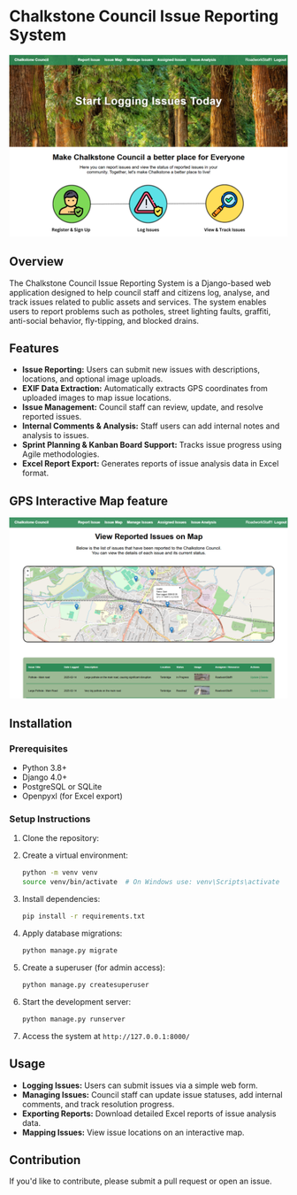 
# Chalkstone Council Issue Reporting System

![alt text](media/image.png)

## Overview
The Chalkstone Council Issue Reporting System is a Django-based web application designed to help council staff and citizens log, analyse, and track issues related to public assets and services. The system enables users to report problems such as potholes, street lighting faults, graffiti, anti-social behavior, fly-tipping, and blocked drains.

## Features
- **Issue Reporting:** Users can submit new issues with descriptions, locations, and optional image uploads.
- **EXIF Data Extraction:** Automatically extracts GPS coordinates from uploaded images to map issue locations.
- **Issue Management:** Council staff can review, update, and resolve reported issues.
- **Internal Comments & Analysis:** Staff users can add internal notes and analysis to issues.
- **Sprint Planning & Kanban Board Support:** Tracks issue progress using Agile methodologies.
- **Excel Report Export:** Generates reports of issue analysis data in Excel format.

## GPS Interactive Map feature

![alt text](media/map.png)

## Installation

### Prerequisites
- Python 3.8+
- Django 4.0+
- PostgreSQL or SQLite
- Openpyxl (for Excel export)

### Setup Instructions
1. Clone the repository:
 
2. Create a virtual environment:
   ```bash
   python -m venv venv
   source venv/bin/activate  # On Windows use: venv\Scripts\activate
   ```
3. Install dependencies:
   ```bash
   pip install -r requirements.txt
   ```
4. Apply database migrations:
   ```bash
   python manage.py migrate
   ```
5. Create a superuser (for admin access):
   ```bash
   python manage.py createsuperuser
   ```
6. Start the development server:
   ```bash
   python manage.py runserver
   ```
7. Access the system at `http://127.0.0.1:8000/`

## Usage
- **Logging Issues:** Users can submit issues via a simple web form.
- **Managing Issues:** Council staff can update issue statuses, add internal comments, and track resolution progress.
- **Exporting Reports:** Download detailed Excel reports of issue analysis data.
- **Mapping Issues:** View issue locations on an interactive map.


## Contribution
If you'd like to contribute, please submit a pull request or open an issue.


